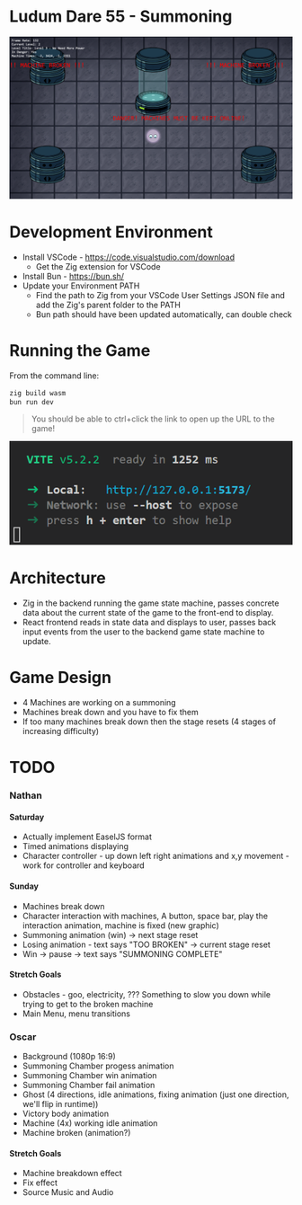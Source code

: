 # Ludum Dare 55 - Summoning

![Gameplay Screenshot](./gameplay_screenshot.png)

# Development Environment

* Install VSCode - https://code.visualstudio.com/download
    * Get the Zig extension for VSCode
* Install Bun - https://bun.sh/
* Update your Environment PATH
    * Find the path to Zig from your VSCode User Settings JSON file and add the Zig's parent folder to the PATH
    * Bun path should have been updated automatically, can double check


# Running the Game

From the command line:
```
zig build wasm
bun run dev
```
> You should be able to ctrl+click the link to open up the URL to the game!

![alt text](image.png)

# Architecture

* Zig in the backend running the game state machine, passes concrete data about the current state of the game to the front-end to display.
* React frontend reads in state data and displays to user, passes back input events from the user to the backend game state machine to update.

# Game Design
* 4 Machines are working on a summoning
* Machines break down and you have to fix them
* If too many machines break down then the stage resets (4 stages of increasing difficulty)

# TODO

### Nathan
#### Saturday
* Actually implement EaselJS format
* Timed animations displaying
* Character controller - up down left right animations and x,y movement - work for controller and keyboard
#### Sunday
* Machines break down
* Character interaction with machines, A button, space bar,  play the interaction animation, machine is fixed (new graphic)
* Summoning animation (win) -> next stage reset
* Losing animation - text says "TOO BROKEN" -> current stage reset
* Win -> pause -> text says "SUMMONING COMPLETE"
#### Stretch Goals
* Obstacles - goo, electricity, ??? Something to slow you down while trying to get to the broken machine
* Main Menu, menu transitions

### Oscar
* Background (1080p 16:9)
* Summoning Chamber progess animation
* Summoning Chamber win animation
* Summoning Chamber fail animation
* Ghost (4 directions, idle animations, fixing animation (just one direction, we'll flip in runtime))
* Victory body animation
* Machine (4x) working idle animation
* Machine broken (animation?)
#### Stretch Goals
* Machine breakdown effect
* Fix effect
* Source Music and Audio